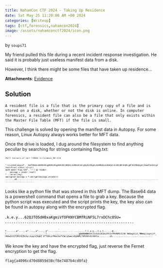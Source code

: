 ```yaml
---
title: NahamCon CTF 2024 - Taking Up Residence
date: Sat May 25 11:20:00 AM +00 2024
categories: [Writeup]
tags: [ctf,forensics,nahamcon2024]
image: /assets/nahamconctf2024/icon.png
---
```

by `soups71`

My friend pulled this file during a recent incident response investigation.
He said it is probably just useless manifest data from a disk.

However, I think there might be some files that have taken up residence...

**Attachments**: 
[Evidence](https://github.com/alhumaw/alhumaw.github.io/blob/main/assets/nahamconctf2024/Evidence_001.zip)

## Solution
```
A resident file is a file that is the primary copy of a file and is stored on a disk, whether or not the disk is online. In computer forensics, a resident file can also be a file that only exists within the Master File Table (MFT) if the file is small.
```

This challenge is solved by opening the manifest data in Autopsy. For some reason, Linux Autopsy always works better for MFT data.

Once the drive is loaded, I dug around the filesystem to find anything peculiar by searching for strings containing flag.txt:

![xor](/assets/nahamconctf2024/flag_txt.png)

Looks like a python file that was stored in this MFT dump. The Base64 data is a powershell command that opens a file to grab a key.
Because the python script was executed and the script prints the key, the key also can be found in autopsy along with the encrypted flag.

![xor](/assets/nahamconctf2024/key.png)

![xor](/assets/nahamconctf2024/encoded_flag.png)


We know the key and have the encrypted flag, just reverse the Fernet encryption to get the flag.

```
flag{a4096cd70d8859d38cf8e7487b4cd0fa}
```
